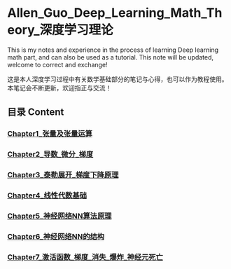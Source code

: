 # Allen_Guo_Deep_Learning_Math_Theory_深度学习理论

This is my notes and experience in the process of learning Deep learning math part, and can also be used as a tutorial. This note will be updated, welcome to correct and exchange!

这是本人深度学习过程中有关数学基础部分的笔记与心得，也可以作为教程使用。本笔记会不断更新，欢迎指正与交流！

## 目录 Content
### [Chapter1_张量及张量运算](/content/Chapter_1)
### [Chapter2_导数_微分_梯度](/content/Chapter2_导数_微分_梯度)
### [Chapter3_泰勒展开_梯度下降原理](/content/Chapter3_泰勒展开_梯度下降原理)
### [Chapter4_线性代数基础](/content/Chapter4_线性代数基础)
### [Chapter5_神经网络NN算法原理](/content/Chapter5_神经网络NN算法原理)
### [Chapter6_神经网络NN的结构](/content/Chapter6_神经网络NN的结构)
### [Chapter7_激活函数_梯度_消失_爆炸_神经元死亡](/content/Chapter7_激活函数_梯度消失_梯度爆炸_神经元死亡)